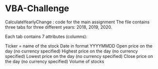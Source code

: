 # VBA-Challenge
CalculateYearlyChange : code for the main assignment
The file contains three tabs for three different years: 2018, 2019, 2020.

Each tab contains 7 attributes (columns):

Ticker = name of the stock
Date in format YYYYMMDD
Open price on the day (no currency specified)
Highest price on the day (no currency specified)
Lowest price on the day (no currency specified)
Close price on the day (no currency specified)
Volume of stocks
